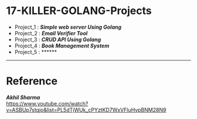 # 17-KILLER-GOLANG-Projects
- Project_1 : ***Simple web server Using Golang***
- Project_2 : ***Email Verifier Tool***
- Project_3 : ***CRUD API Using Golang***
- Project_4 : ***Book Management System***
- Project_5 : ******
---
# Reference
***Akhil Sharma***  
  https://www.youtube.com/watch?v=ASBUp7stqjo&list=PL5dTjWUk_cPYztKD7WxVFluHvpBNM28N9
